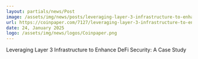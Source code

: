 ```yaml
---
layout: partials/news/Post
image: /assets/img/news/posts/leveraging-layer-3-infrastructure-to-enhance-de-fi-security-a-case-study.webp
url: https://coinpaper.com/7127/leveraging-layer-3-infrastructure-to-enhance-de-fi-security-a-case-study
date: 24, January 2025
logo: /assets/img/news/logos/Coinpaper.png
---
```


Leveraging Layer 3 Infrastructure to Enhance DeFi Security: A Case Study
